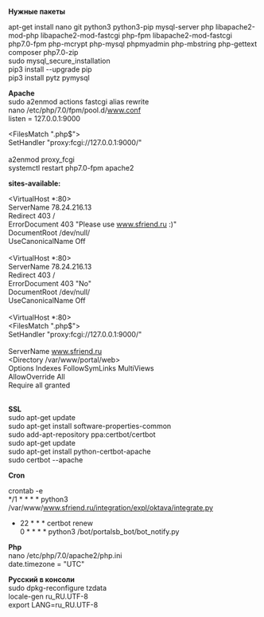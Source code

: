 **Нужные пакеты**  

apt-get install nano git python3 python3-pip mysql-server php libapache2-mod-php libapache2-mod-fastcgi php-fpm libapache2-mod-fastcgi php7.0-fpm php-mcrypt php-mysql phpmyadmin php-mbstring php-gettext composer php7.0-zip  
sudo mysql_secure_installation  
pip3 install --upgrade pip  
pip3 install pytz pymysql  


**Apache**  
sudo a2enmod actions fastcgi alias rewrite  
nano /etc/php/7.0/fpm/pool.d/www.conf  
listen = 127.0.0.1:9000  

 <FilesMatch "\.php$">  
            SetHandler "proxy:fcgi://127.0.0.1:9000/"  
        </FilesMatch>  
 a2enmod proxy_fcgi  
 systemctl restart php7.0-fpm apache2   

**sites-available:**  

<VirtualHost *:80>  
    ServerName 78.24.216.13  
    Redirect 403 /  
    ErrorDocument 403 "Please use www.sfriend.ru :)"  
    DocumentRoot /dev/null/  
    UseCanonicalName Off  
</VirtualHost>  
<VirtualHost *:80>  
    ServerName 78.24.216.13  
    Redirect 403 /  
    ErrorDocument 403 "No"  
    DocumentRoot /dev/null/  
    UseCanonicalName Off  
</VirtualHost>  
<VirtualHost *:80>  
 <FilesMatch "\.php$">  
            SetHandler "proxy:fcgi://127.0.0.1:9000/"  
        </FilesMatch>  
ServerName www.sfriend.ru  
    <Directory /var/www/portal/web>  
        Options Indexes FollowSymLinks MultiViews  
        AllowOverride All  
        Require all granted  
    </Directory>  
</VirtualHost>  

**SSL**  
sudo apt-get update  
sudo apt-get install software-properties-common  
sudo add-apt-repository ppa:certbot/certbot  
sudo apt-get update  
sudo apt-get install python-certbot-apache  
sudo certbot --apache  


**Cron**  

crontab -e  
*/1 * * * * python3 /var/www/www.sfriend.ru/integration/expl/oktava/integrate.py  
* 22 * * * certbot renew  
0 * * * * python3 /bot/portalsb_bot/bot_notify.py  

**Php**  
nano  /etc/php/7.0/apache2/php.ini  
date.timezone = "UTC"  

**Русский в консоли**  
sudo dpkg-reconfigure tzdata  
locale-gen ru_RU.UTF-8  
export LANG=ru_RU.UTF-8  
